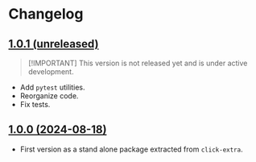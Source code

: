 # Changelog

## [1.0.1 (unreleased)](https://github.com/kdeldycke/extra-platforms/compare/v1.0.0...main)

> \[!IMPORTANT\]
> This version is not released yet and is under active development.

- Add `pytest` utilities.
- Reorganize code.
- Fix tests.

## [1.0.0 (2024-08-18)](https://github.com/kdeldycke/extra-platforms/compare/90ddb60...v1.0.0)

- First version as a stand alone package extracted from `click-extra`.